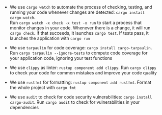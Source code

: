 - We use `cargo watch` to automate the process of checking, testing, and running your code whenever changes are detected: `cargo install cargo-watch`.  
Run `cargo watch -x check -x test -x run` to start a process that monitor changes in your code. Whenever there is a change, it will run `cargo check`. If that succeeds, it launches `cargo test`. If tests pass, it launches the application with `cargo run`

- We use `tarpaulin` for code coverage: `cargo install cargo-tarpaulin`. Run `cargo tarpaulin --ignore-tests` to compute code coverage for your application code, ignoring your test functions

- We use `clippy` as linter: `rustup component add clippy`. Run `cargo clippy` to check your code for common mistakes and improve your code quality

- We use `rustfmt` for formatting: `rustup component add rustfmt`. Format the whole project with `cargo fmt`

- We use `audit` to check for code security vulnerabilities: `cargo install cargo-audit`. Run `cargo audit` to check for vulnerabilities in your dependencies